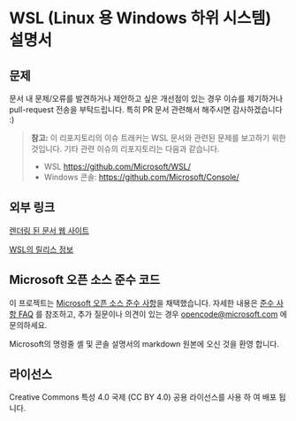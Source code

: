 # <a name="windows-subsystem-for-linux-wsl-documentation"></a>WSL (Linux 용 Windows 하위 시스템) 설명서

## <a name="issues"></a>문제
문서 내 문제/오류를 발견하거나 제안하고 싶은 개선점이 있는 경우 이슈를 제기하거나 pull-request 전송을 부탁드립니다. 특히 PR 문서 관련해서 해주시면 감사하겠습니다 :)

> **참고:** 이 리포지토리의 이슈 트래커는 WSL 문서와 관련된 문제를 보고하기 위한 것입니다. 기타 관련 이슈의 리포지토리는 다음과 같습니다.
> * WSL https://github.com/Microsoft/WSL/
> * Windows 콘솔: https://github.com/Microsoft/Console/

## <a name="external-links"></a>외부 링크

[렌더링 된 문서 웹 사이트](https://docs.microsoft.com/windows/wsl/) 

[WSL의 릴리스 정보](https://docs.microsoft.com/en-us/windows/wsl/release-notes)

## <a name="microsoft-open-source-code-of-conduct"></a>Microsoft 오픈 소스 준수 코드

이 프로젝트는 [Microsoft 오픈 소스 준수 사항](https://opensource.microsoft.com/codeofconduct/)을 채택했습니다.
자세한 내용은 [준수 사항 FAQ](https://opensource.microsoft.com/codeofconduct/faq/) 를 참조하고, 추가 질문이나 의견이 있는 경우 [opencode@microsoft.com](mailto:opencode@microsoft.com) 에 문의하세요.

Microsoft의 명령줄 셸 및 콘솔 설명서의 markdown 원본에 오신 것을 환영 합니다.

## <a name="license"></a>라이선스
Creative Commons 특성 4.0 국제 (CC BY 4.0) 공용 라이선스를 사용 하 여 배포 됩니다.
